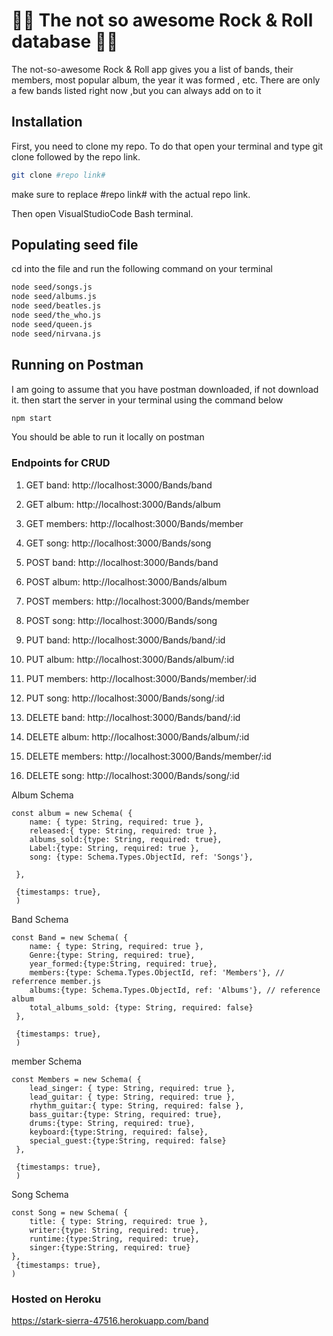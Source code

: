 # :metal::musical_keyboard: The not so awesome Rock & Roll database :guitar::metal:
The not-so-awesome Rock & Roll app gives you a list of bands, their members, most popular album, the year it was formed , etc. There are only a few bands listed right now ,but you can always add on to it

## Installation
First, you need to clone my repo. To do that open your terminal and type git clone followed by the repo link.

```bash
git clone #repo link#
```
make sure to replace #repo link# with the actual repo link.

Then open VisualStudioCode Bash terminal.


## Populating seed file
cd into the file and run the following command on your terminal

```bash
node seed/songs.js
node seed/albums.js
node seed/beatles.js
node seed/the_who.js
node seed/queen.js
node seed/nirvana.js
```

## Running on Postman
I am going to assume that you have postman downloaded, if not download it.
then start the server in your terminal using the command below

```bash
npm start
```
You should be able to run it locally on postman

### Endpoints for CRUD

1. GET  band: http://localhost:3000/Bands/band
2. GET  album: http://localhost:3000/Bands/album
3. GET  members: http://localhost:3000/Bands/member
4. GET  song: http://localhost:3000/Bands/song

1. POST  band: http://localhost:3000/Bands/band
2. POST  album: http://localhost:3000/Bands/album
3. POST  members: http://localhost:3000/Bands/member
4. POST  song: http://localhost:3000/Bands/song

1. PUT  band: http://localhost:3000/Bands/band/:id
2. PUT  album: http://localhost:3000/Bands/album/:id
3. PUT  members: http://localhost:3000/Bands/member/:id
4. PUT  song: http://localhost:3000/Bands/song/:id

1. DELETE  band: http://localhost:3000/Bands/band/:id
2. DELETE  album: http://localhost:3000/Bands/album/:id
3. DELETE  members: http://localhost:3000/Bands/member/:id
4. DELETE  song: http://localhost:3000/Bands/song/:id


Album Schema
```
const album = new Schema( {
    name: { type: String, required: true },
    released:{ type: String, required: true },
    albums_sold:{type: String, required: true},
    Label:{type: String, required: true },
    song: {type: Schema.Types.ObjectId, ref: 'Songs'},
    
 },

 {timestamps: true},
 )
```
Band Schema

```
const Band = new Schema( {
    name: { type: String, required: true },
    Genre:{type: String, required: true},
    year_formed:{type:String, required: true},
    members:{type: Schema.Types.ObjectId, ref: 'Members'}, // referrence member.js
    albums:{type: Schema.Types.ObjectId, ref: 'Albums'}, // reference album
    total_albums_sold: {type: String, required: false}
 },

 {timestamps: true},
 )
```

member Schema
```
const Members = new Schema( {
    lead_singer: { type: String, required: true },
    lead_guitar: { type: String, required: true },
    rhythm_guitar:{ type: String, required: false },
    bass_guitar:{type: String, required: true},
    drums:{type: String, required: true},
    keyboard:{type:String, required: false},
    special_guest:{type:String, required: false} 
 },

 {timestamps: true},
 )
```

Song Schema

```
const Song = new Schema( {
    title: { type: String, required: true },
    writer:{type: String, required: true}, 
    runtime:{type:String, required: true},
    singer:{type:String, required: true}
},
 {timestamps: true},
)
```
### Hosted on Heroku
https://stark-sierra-47516.herokuapp.com/band
